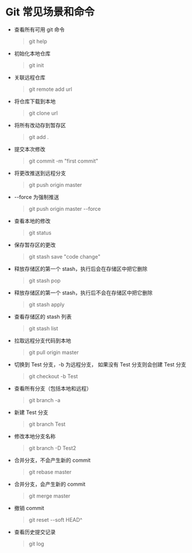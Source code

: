 # Git 常见场景和命令

- 查看所有可用 git 命令

  > git help

- 初始化本地仓库

  > git init

- 关联远程仓库

  > git remote add url

- 将仓库下载到本地

  > git clone url

- 将所有改动存到暂存区

  > git add .

- 提交本次修改

  > git commit -m "first commit"

- 将更改推送到远程分支

  > git push origin master

- --force 为强制推送

  > git push origin master --force

- 查看本地的修改

  > git status

- 保存暂存区的更改

  > git stash save "code change"

- 释放存储区的第一个 stash，执行后会在存储区中把它删除

  > git stash pop

- 释放存储区的第一个 stash，执行后不会在存储区中把它删除

  > git stash apply

- 查看存储区的 stash 列表

  > git stash list

- 拉取远程分支代码到本地

  > git pull origin master

- 切换到 Test 分支，-b 为远程分支， 如果没有 Test 分支则会创建 Test 分支

  > git checkout -b Test

- 查看所有分支（包括本地和远程）

  > git branch -a

- 新建 Test 分支

  > git branch Test

- 修改本地分支名称

  > git branch -D Test2

- 合并分支，不会产生新的 commit

  > git rebase master

- 合并分支，会产生新的 commit

  > git merge master

- 撤销 commit

  > git reset --soft HEAD^

- 查看历史提交记录
  > git log
